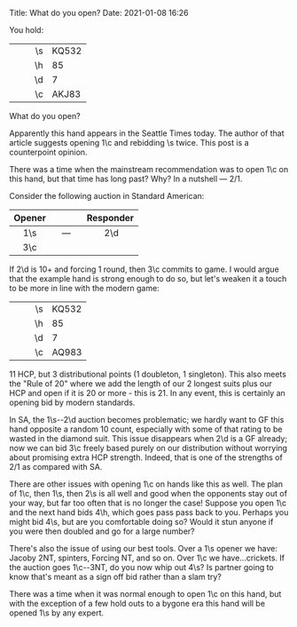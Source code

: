 Title: What do you open?
Date: 2021-01-08 16:26

You hold:

| | | |
| ----- | -----: | -------- |
| &nbsp;&nbsp;&nbsp;&nbsp;&nbsp; | \s | KQ532 |
| &nbsp;&nbsp;&nbsp;&nbsp;&nbsp; | \h | 85 |
| &nbsp;&nbsp;&nbsp;&nbsp;&nbsp; | \d | 7 |
| &nbsp;&nbsp;&nbsp;&nbsp;&nbsp; | \c | AKJ83 |

What do you open?

Apparently this hand appears in the Seattle Times today. The author of that article suggests opening 1\c and rebidding \s twice. This post is a counterpoint opinion.

There was a time when the mainstream recommendation was to open 1\c on this hand, but that time has long past?  Why?  In a nutshell &mdash; 2/1.

Consider the following auction in Standard American:

| Opener | | Responder |
| :--------: | :------: | :--------: |
|&nbsp;&nbsp;&nbsp;1\s&nbsp;&nbsp;&nbsp;|&nbsp;&nbsp;&nbsp;&mdash;&nbsp;&nbsp;&nbsp;| &nbsp;&nbsp;&nbsp;&nbsp;2\d&nbsp;&nbsp;&nbsp;|
|&nbsp;&nbsp;&nbsp;3\c&nbsp;&nbsp;&nbsp;|  |  |


If 2\d is 10+ and forcing 1 round, then 3\c commits to game. I would argue that the example hand is strong enough to do so, but let's weaken it a touch to be more in line with the modern game:


| | | |
| ----- | -----: | -------- |
| &nbsp;&nbsp;&nbsp;&nbsp;&nbsp; | \s | KQ532 |
| &nbsp;&nbsp;&nbsp;&nbsp;&nbsp; | \h | 85 |
| &nbsp;&nbsp;&nbsp;&nbsp;&nbsp; | \d | 7 |
| &nbsp;&nbsp;&nbsp;&nbsp;&nbsp; | \c | AQ983 |

11 HCP, but 3 distributional points (1 doubleton, 1 singleton). This also meets the "Rule of 20" where we add the length of our 2 longest suits plus our HCP and open if it is 20 or more - this is 21. In any event, this is certainly an opening bid by modern standards.

In SA, the 1\s--2\d auction becomes problematic; we hardly want to GF this hand opposite a random 10 count, especially with some of that rating to be wasted in the diamond suit. This issue disappears when 2\d is a GF already; now we can bid 3\c freely based purely on our distribution without worrying about promising extra HCP strength.  Indeed, that is one of the strengths of 2/1 as compared with SA.

There are other issues with opening 1\c on hands like this as well. The plan of 1\c, then 1\s, then 2\s is all well and good when the opponents stay out of your way, but far too often that is no longer the case! Suppose you open 1\c and the next hand bids 4\h, which goes pass pass back to you. Perhaps you might bid 4\s, but are you comfortable doing so? Would it stun anyone if you were then doubled and go for a large number?

There's also the issue of using our best tools.  Over a 1\s opener we have:  Jacoby 2NT, spinters, Forcing NT, and so on. Over 1\c we have...crickets.  If the auction goes 1\c--3NT, do you now whip out 4\s? Is partner going to know that's meant as a sign off bid rather than a slam try?

There was a time when it was normal enough to open 1\c on this hand, but with the exception of a few hold outs to a bygone era this hand will be opened 1\s by any expert.
